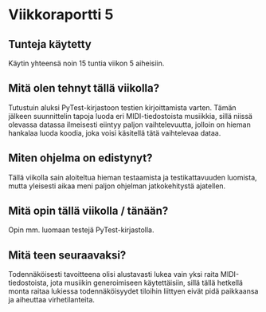 # Viikkoraportti 5

## Tunteja käytetty
Käytin yhteensä noin 15 tuntia viikon 5 aiheisiin.

## Mitä olen tehnyt tällä viikolla?
Tutustuin aluksi PyTest-kirjastoon testien kirjoittamista varten. Tämän jälkeen suunnittelin tapoja luoda eri MIDI-tiedostoista musiikkia, 
sillä niissä olevassa datassa ilmeisesti eiintyy paljon vaihtelevuutta, jolloin on hieman hankalaa luoda koodia, joka voisi käsitellä tätä vaihtelevaa dataa.

## Miten ohjelma on edistynyt?
Tällä viikolla sain aloiteltua hieman testaamista ja testikattavuuden luomista, mutta yleisesti aikaa meni paljon ohjelman jatkokehitystä ajatellen.

## Mitä opin tällä viikolla / tänään?
Opin mm. luomaan testejä PyTest-kirjastolla.

## Mitä teen seuraavaksi?
Todennäköisesti tavoitteena olisi alustavasti lukea vain yksi raita MIDI-tiedostoista, jota musiikin generoimiseen käytettäisiin, 
sillä tällä hetkellä monta raitaa lukiessa todennäköisyydet tiloihin liittyen eivät pidä paikkaansa ja aiheuttaa virhetilanteita.
